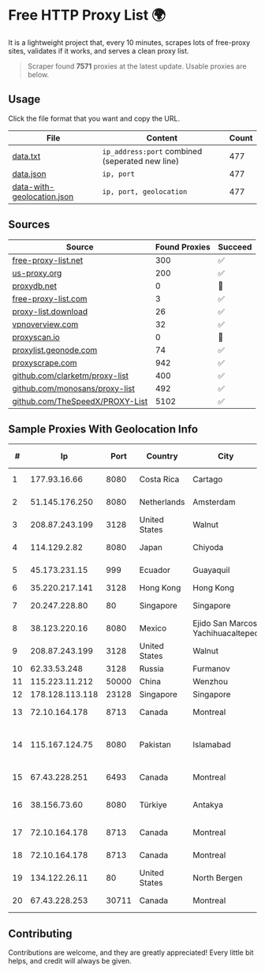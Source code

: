 
# Free HTTP Proxy List 🌍

It is a lightweight project that, every 10 minutes, scrapes lots of free-proxy sites, validates if it works, and serves a clean proxy list.


> Scraper found **7571** proxies at the latest update. Usable proxies are below.

## Usage

Click the file format that you want and copy the URL.


|File|Content|Count|
|----|-------|-----|
|[data.txt](https://raw.githubusercontent.com/themiralay/Proxy-List-World/master/data.txt)|`ip_address:port` combined (seperated new line)|477|
|[data.json](https://raw.githubusercontent.com/themiralay/Proxy-List-World/master/data.json)|`ip, port`|477|
|[data-with-geolocation.json](https://raw.githubusercontent.com/themiralay/Proxy-List-World/master/data-with-geolocation.json)|`ip, port, geolocation`|477|

## Sources

|Source|Found Proxies|Succeed|
|------|-------------|-------|
|[free-proxy-list.net](https://free-proxy-list.net)|300|✅|
|[us-proxy.org](https://www.us-proxy.org)|200|✅|
|[proxydb.net](http://proxydb.net)|0|🚫|
|[free-proxy-list.com](https://free-proxy-list.com/?page=&port=&type%5B%5D=http&type%5B%5D=https&up_time=0&search=Search)|3|✅|
|[proxy-list.download](https://www.proxy-list.download/HTTP)|26|✅|
|[vpnoverview.com](https://vpnoverview.com/privacy/anonymous-browsing/free-proxy-servers)|32|✅|
|[proxyscan.io](https://www.proxyscan.io)|0|🚫|
|[proxylist.geonode.com](https://proxylist.geonode.com/api/proxy-list?limit=300&page=1&sort_by=lastChecked&sort_type=desc&protocols=http,https)|74|✅|
|[proxyscrape.com](https://api.proxyscrape.com/v2/?request=displayproxies&protocol=http&timeout=10000&country=all&ssl=all&anonymity=all)|942|✅|
|[github.com/clarketm/proxy-list](https://raw.githubusercontent.com/clarketm/proxy-list/master/proxy-list-raw.txt)|400|✅|
|[github.com/monosans/proxy-list](https://raw.githubusercontent.com/monosans/proxy-list/main/proxies/http.txt)|492|✅|
|[github.com/TheSpeedX/PROXY-List](https://raw.githubusercontent.com/TheSpeedX/PROXY-List/master/http.txt)|5102|✅|


## Sample Proxies With Geolocation Info

|#|Ip|Port|Country|City|Internet Service Provider|
|-|--|----|-------|----|-------------------------|
|1|177.93.16.66|8080|Costa Rica|Cartago|Telecable Economico S.A|
|2|51.145.176.250|8080|Netherlands|Amsterdam|Microsoft Corporation|
|3|208.87.243.199|3128|United States|Walnut|Psychz Networks|
|4|114.129.2.82|8080|Japan|Chiyoda|NTT SmartConnect Corporation|
|5|45.173.231.15|999|Ecuador|Guayaquil|Eliana Vanessa Morocho Oña|
|6|35.220.217.141|3128|Hong Kong|Hong Kong|Google LLC|
|7|20.247.228.80|80|Singapore|Singapore|Microsoft Corporation|
|8|38.123.220.16|8080|Mexico|Ejido San Marcos Yachihuacaltepec|Cogent Communications|
|9|208.87.243.199|3128|United States|Walnut|Psychz Networks|
|10|62.33.53.248|3128|Russia|Furmanov|TRANS-TELECOM|
|11|115.223.11.212|50000|China|Wenzhou|China Telecom|
|12|178.128.113.118|23128|Singapore|Singapore|DigitalOcean, LLC|
|13|72.10.164.178|8713|Canada|Montreal|GloboTech Communications|
|14|115.167.124.75|8080|Pakistan|Islamabad|Redtone Telecommunications Pakistan (Private) Limited|
|15|67.43.228.251|6493|Canada|Montreal|GloboTech Communications|
|16|38.156.73.60|8080|Türkiye|Antakya|High Speed Telekomunikasyon ve Hab. Hiz. Ltd. Sti.|
|17|72.10.164.178|8713|Canada|Montreal|GloboTech Communications|
|18|72.10.164.178|8713|Canada|Montreal|GloboTech Communications|
|19|134.122.26.11|80|United States|North Bergen|DigitalOcean, LLC|
|20|67.43.228.253|30711|Canada|Montreal|GloboTech Communications|



## Contributing

Contributions are welcome, and they are greatly appreciated! Every
little bit helps, and credit will always be given.

